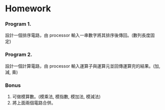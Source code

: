 Homework
====

### Program 1.

設計一個排序電路，由 processor 輸入一串數字將其排序後傳回。(數列長度固定)

### Program 2.

設計一個計算電路，由 processor 輸入運算子與運算元並回傳運算完的結果。(加, 減, 乘)

### Bonus

1. 可做模算數。(模乘法, 模指數, 模加法, 模減法)
1. 將上面兩個電路合併。

